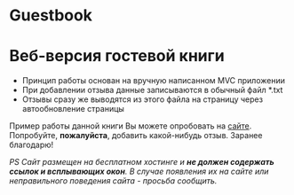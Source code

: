 # Guestbook
<h1>Веб-версия гостевой книги</h1>
<ul>
<li>Принцип работы основан на вручную написанном MVC приложении</li>
<li>При добавлении отзыва данные записываются в обычный файл *.txt</li>
<li>Отзывы сразу же выводятся из этого файла на страницу через автообновление страницы</li>
</ul>
<p>Пример работы данной книги Вы можете опробовать на <a href="http://x-chel.zzz.com.ua/">сайте</a>. Попробуйте, <b>пожалуйста</b>, добавить какой-нибудь отзыв. Заранее благодарю!</p>
<p><em>PS Сайт размещен на бесплатном хостинге и <strong>не должен содержать ссылок и всплывающих окон</strong>.
В случае появления их на сайте или неправильного поведения сайта - просьба сообщить.</em></p>
